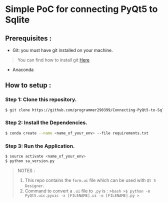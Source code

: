# Simple PoC for connecting PyQt5 to Sqlite 

## Prerequisites :
* Git: you must have git installed on your machine. 
> You can find how to install git [Here](https://www.linode.com/docs/development/version-control/how-to-install-git-on-linux-mac-and-windows/)
* Anaconda


## How to setup :

### Step 1: Clone this repository.
```bash
$ git clone https://github.com/programmer290399/Connecting-PyQt5-to-Sqlite.git
```

### Step 2: Install the Dependencies.
```bash
$ conda create --name <name_of_your_env> --file requirements.txt 
```
### Step 3: Run the Application.

```bash
$ source activate <name_of_your_env>
$ python sa_version.py
```


> NOTES : 
>1. This repo contains the `form.ui` file which can be used with `Qt 5 Designer`.
>2. Command to convert a `.ui` file to `.py` is :
    >```bash
    >$ python -m PyQt5.uic.pyuic -x [FILENAME].ui -o [FILENAME].py
    >```
